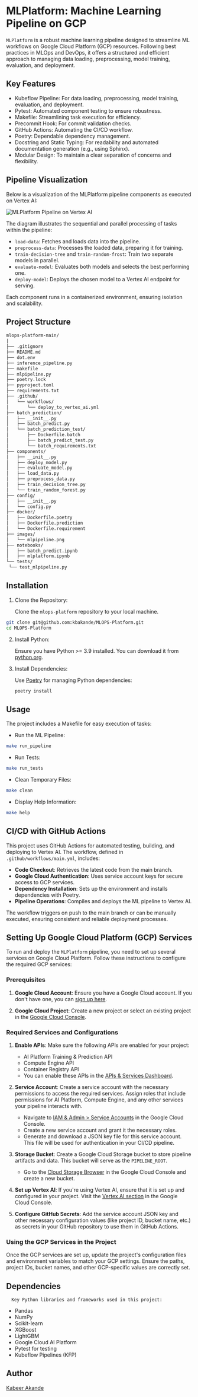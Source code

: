    # MLPlatform: Machine Learning Pipeline on GCP
   `MLPlatform` is a robust machine learning pipeline designed to streamline ML workflows on Google Cloud Platform (GCP) resources. Following best practices in MLOps and DevOps, it offers a structured and efficient approach to managing data loading, preprocessing, model training, evaluation, and deployment.

   ## Key Features
   * Kubeflow Pipeline: For data loading, preprocessing, model training, evaluation, and deployment.
   * Pytest: Automated component testing to ensure robustness.
   * Makefile: Streamlining task execution for efficiency.
   * Precommit Hook: For commit validation checks.
   * GitHub Actions: Automating the CI/CD workflow.
   * Poetry: Dependable dependency management.
   * Docstring and Static Typing: For readability and automated documentation generation (e.g., using Sphinx).
   * Modular Design: To maintain a clear separation of concerns and flexibility.

   ## Pipeline Visualization

   Below is a visualization of the MLPlatform pipeline components as executed on Vertex AI:

   ![MLPlatform Pipeline on Vertex AI](images/mlpipeline.png)

   The diagram illustrates the sequential and parallel processing of tasks within the pipeline:

   - `load-data`: Fetches and loads data into the pipeline.
   - `preprocess-data`: Processes the loaded data, preparing it for training.
   - `train-decision-tree` and `train-random-frost`: Train two separate models in parallel.
   - `evaluate-model`: Evaluates both models and selects the best performing one.
   - `deploy-model`: Deploys the chosen model to a Vertex AI endpoint for serving.

   Each component runs in a containerized environment, ensuring isolation and scalability.
   
   ## Project Structure

   ```graphql
mlops-platform-main/
|
├── .gitignore
├── README.md
├── dot.env
├── inference_pipeline.py
├── makefile
├── mlpipeline.py
├── poetry.lock
├── pyproject.toml
├── requirements.txt
├── .github/
│   └── workflows/
│       └── deploy_to_vertex_ai.yml
├── batch_prediction/
│   ├── __init__.py
│   ├── batch_predict.py
│   └── batch_prediction_test/
│       ├── Dockerfile.batch
│       ├── batch_predict_test.py
│       └── batch_requirements.txt
├── components/
│   ├── __init__.py
│   ├── deploy_model.py
│   ├── evaluate_model.py
│   ├── load_data.py
│   ├── preprocess_data.py
│   ├── train_decision_tree.py
│   └── train_random_forest.py
├── config/
│   ├── __init__.py
│   └── config.py
├── docker/
│   ├── Dockerfile.poetry
│   ├── Dockerfile.prediction
│   └── Dockerfile.requirement
├── images/
│   └── mlpipeline.png
├── notebooks/
│   ├── batch_predict.ipynb
│   ├── mlplatform.ipynb
└── tests/
    └── test_mlpipeline.py
   ```
   ## Installation

   1. Clone the Repository:

      Clone the `mlops-platform` repository to your local machine.

   ```bash
   git clone git@github.com:kbakande/MLOPS-Platform.git
   cd MLOPS-Platform
   ```

   2. Install Python:

      Ensure you have Python >= 3.9 installed. You can download it from [python.org](https://www.python.org/).

   3. Install Dependencies:

      Use [Poetry](https://python-poetry.org/) for managing Python dependencies:

      ```bash
      poetry install
      ```

   ## Usage
   The project includes a Makefile for easy execution of tasks:

   * Run the ML Pipeline:

   ```bash
   make run_pipeline
   ```

   * Run Tests:

   ```bash
   make run_tests
   ```

   * Clean Temporary Files:

   ```bash
   make clean
   ```

   * Display Help Information:

   ```bash
   make help
   ```

   ## CI/CD with GitHub Actions

This project uses GitHub Actions for automated testing, building, and deploying to Vertex AI. The workflow, defined in `.github/workflows/main.yml`, includes:

- **Code Checkout**: Retrieves the latest code from the main branch.
- **Google Cloud Authentication**: Uses service account keys for secure access to GCP services.
- **Dependency Installation**: Sets up the environment and installs dependencies with Poetry.
- **Pipeline Operations**: Compiles and deploys the ML pipeline to Vertex AI.

The workflow triggers on push to the main branch or can be manually executed, ensuring consistent and reliable deployment processes.

## Setting Up Google Cloud Platform (GCP) Services

To run and deploy the `MLPlatform` pipeline, you need to set up several services on Google Cloud Platform. Follow these instructions to configure the required GCP services:

### Prerequisites

1. **Google Cloud Account**: Ensure you have a Google Cloud account. If you don't have one, you can [sign up here](https://cloud.google.com/).

2. **Google Cloud Project**: Create a new project or select an existing project in the [Google Cloud Console](https://console.cloud.google.com/).

### Required Services and Configurations

1. **Enable APIs**: Make sure the following APIs are enabled for your project:
   - AI Platform Training & Prediction API
   - Compute Engine API
   - Container Registry API
   - You can enable these APIs in the [APIs & Services Dashboard](https://console.cloud.google.com/apis/dashboard).

2. **Service Account**: Create a service account with the necessary permissions to access the required services. Assign roles that include permissions for AI Platform, Compute Engine, and any other services your pipeline interacts with.
   - Navigate to [IAM & Admin > Service Accounts](https://console.cloud.google.com/iam-admin/serviceaccounts) in the Google Cloud Console.
   - Create a new service account and grant it the necessary roles.
   - Generate and download a JSON key file for this service account. This file will be used for authentication in your CI/CD pipeline.

3. **Storage Bucket**: Create a Google Cloud Storage bucket to store pipeline artifacts and data. This bucket will serve as the `PIPELINE_ROOT`.
   - Go to the [Cloud Storage Browser](https://console.cloud.google.com/storage/browser) in the Google Cloud Console and create a new bucket.

4. **Set up Vertex AI**: If you're using Vertex AI, ensure that it is set up and configured in your project. Visit the [Vertex AI section](https://console.cloud.google.com/vertex-ai) in the Google Cloud Console.

5. **Configure GitHub Secrets**: Add the service account JSON key and other necessary configuration values (like project ID, bucket name, etc.) as secrets in your GitHub repository to use them in GitHub Actions.

### Using the GCP Services in the Project

Once the GCP services are set up, update the project's configuration files and environment variables to match your GCP settings. Ensure the paths, project IDs, bucket names, and other GCP-specific values are correctly set.


   ## Dependencies

      Key Python libraries and frameworks used in this project:

   * Pandas
   * NumPy
   * Scikit-learn
   * XGBoost
   * LightGBM
   * Google Cloud AI Platform
   * Pytest for testing
   * Kubeflow Pipelines (KFP)

   ## Author
   [Kabeer Akande](https://www.linkedin.com/in/koakande/)
